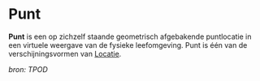 # Punt

**Punt** is een op zichzelf staande geometrisch afgebakende puntlocatie in een virtuele weergave van de fysieke leefomgeving. Punt is één van de verschijningsvormen van [Locatie](#begrip-locatie).

*bron: TPOD*
